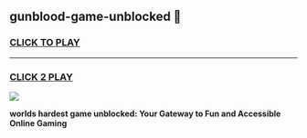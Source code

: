 
## gunblood-game-unblocked 👋
<h3>
<a href="https://premium.freeplayer.one?title=gunblood-game-unblocked&ref=14F">CLICK TO PLAY</a></h3>
<hr>

<h3>
<a href="https://premium.freeplayer.one?title=gunblood-game-unblocked&ref=14F">CLICK 2 PLAY</a>
  
</h3>

<a href="https://premium.freeplayer.one?title=gunblood-game-unblocked&ref=12F/"><img src="https://clearcache.store/games.png"></a>


**worlds hardest game unblocked: Your Gateway to Fun and Accessible Online Gaming**
